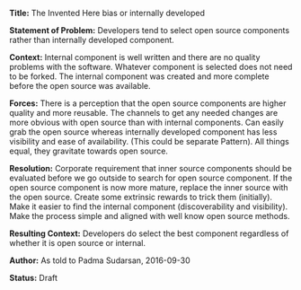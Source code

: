 **Title:** The Invented Here bias or internally developed  

**Statement of Problem:**  Developers tend to select open source components rather than internally developed component.   
 
**Context:**  Internal component is well written and there are no quality problems with the software. Whatever component is selected does not need to be forked. The internal component was created and more complete before the open source was available.
 
**Forces:**
There is a perception that the open source components are higher quality and more reusable.
The channels to get any needed changes are more obvious with open source than with internal components.
Can easily grab the open source whereas internally developed component has less visibility and ease of availability. (This could be separate Pattern).
All things equal, they gravitate towards open source.

**Resolution:** Corporate requirement that inner source components should be evaluated before we go outside to search for open source component. If the open source component is now more mature, replace the inner source with the open source. Create some extrinsic rewards to trick them (initially). Make it easier to find the internal component (discoverability and visibility). Make the process simple and aligned with well know open source methods. 

**Resulting Context:** Developers do select the best component regardless of whether it is open source or internal.  

**Author:** As told to Padma Sudarsan, 2016-09-30

**Status:** Draft  

